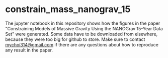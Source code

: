 # constrain_mass_nanograv_15

The jupyter notebook in this repository shows how the figures in the paper "Constraining Models of Massive Gravity Using the NANOGrav 15-Year Data Set" were generated. Some data have to be downloaded from elsewhere, because they were too big for github to store. Make sure to contact mychoi314@gmail.com if there are any questions about how to reproduce any result in the paper.
